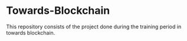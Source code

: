 # Towards-Blockchain
This repository consists of the project done during the training period in towards blockchain.
